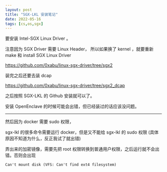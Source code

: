 ```yaml
---
layout: post
title: "SGX-LKL 安装笔记"
date: 2022-05-16
tags: [cs,os,sgx]
---
```


要安装 Intel-SGX Linux Driver 。

注意因为 SGX Driver 需要 Linux Header， 所以如果换了 kernel ，就要重新 make 和 install SGX Linux Driver 

<https://github.com/0xabu/linux-sgx-driver/tree/sgx2>

装完之后还要去装 dcap 

<https://github.com/0xabu/linux-sgx-driver/tree/sgx2_dcap>

之后按照 SGX-LKL 的 Github 安装就可以了。

安装 OpenEnclave 的时候可能会出错，但已经装过的话应该没问题。

---

然后因为 docker 需要 sudo 权限，

sgx-lkl 的很多命令需要运行 docker，但是又不能给 sgx-lkl 的 sudo 权限 (具体原因不知道为什么，反正我试了就出错)

弄出来的加密镜像，需要先把 root 权限转换到普通用户权限，之后运行就不会出错。否则会出现 

```
Can't mount disk (VFS: Can't find ext4 filesystem)
```

